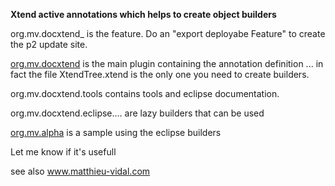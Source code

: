<b>Xtend active annotations which helps to create object builders</b>

<p>org.mv.docxtend_ is the feature. Do an "export deployabe Feature" to create the p2 update site.</p>

<p><a target="other" href="http://htmlpreview.github.io/?https://raw.github.com/mvvvv/DocXtend/master/org.mv.docxtend.tools/html/xtendtree.html">
org.mv.docxtend</a> is the main plugin containing the annotation definition ... in fact the file XtendTree.xtend is the only one you need to create builders.</p>

<p>org.mv.docxtend.tools contains tools and eclipse documentation.</p>

<p>org.mv.docxtend.eclipse.... are lazy builders that can be used </p>

<p><a target="ohter" href="http://htmlpreview.github.io/?https://raw.github.com/mvvvv/DocXtend/master/org.mv.docxtend.tools/html/e4SWTexample.html">
org.mv.alpha</a> is a sample using the eclipse builders </p>

<p>Let me know if it's usefull</p>

<p>see also <a href="http://www.matthieu-vidal.com">www.matthieu-vidal.com</a></p>

